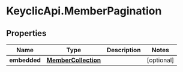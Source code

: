 # KeyclicApi.MemberPagination

## Properties
Name | Type | Description | Notes
------------ | ------------- | ------------- | -------------
**embedded** | [**MemberCollection**](MemberCollection.md) |  | [optional] 


